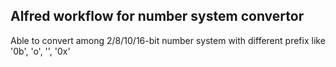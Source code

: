 ## Alfred workflow for number system convertor
Able to convert among 2/8/10/16-bit number system with different prefix like '0b', 'o', '', '0x'

